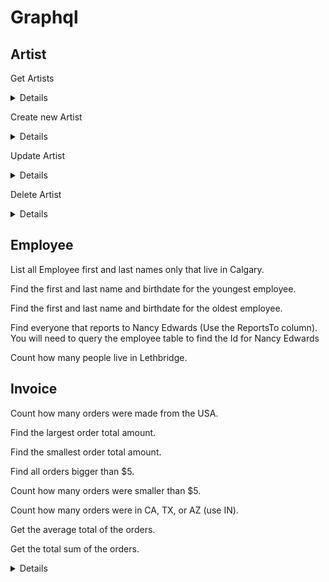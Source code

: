 # Graphql 

## Artist 

Get Artists 

<details>

{
    artists
}

</details>

Create new Artist

<details>
mutation {
  createArtist(input: {
        ArtistId: 780,
    		Name: "HelloGoodbye"
  }) {
    ArtistId
    Name
  } 
}
</details>

Update Artist

<details>
mutation updateArtist($id: Int!, $Name: String!) {
  updateArtist(ArtistId: $id, Name: $Name) {
    ArtistId
    Name
  }
}

{
  "id": 1,
  "Name": "HelloGoodBye"
}
</details>

Delete Artist 

<details>

 mutation deleteArtist($id: Int!) {
      deleteArtist(ArtistId: $id) {
        ArtistId
      }
  }

  {
      "id": 2
  }
</details>


## Employee

List all Employee first and last names only that live in Calgary.

Find the first and last name and birthdate for the youngest employee.

Find the first and last name and birthdate for the oldest employee.

Find everyone that reports to Nancy Edwards (Use the ReportsTo column).
You will need to query the employee table to find the Id for Nancy Edwards

Count how many people live in Lethbridge.

## Invoice

Count how many orders were made from the USA.

Find the largest order total amount.

Find the smallest order total amount.

Find all orders bigger than $5.

Count how many orders were smaller than $5.

Count how many orders were in CA, TX, or AZ (use IN).

Get the average total of the orders.

Get the total sum of the orders.


<details>


Query: 

query albums($id:String){
  albums(Title: $id) {
    AlbumId
    ArtistId
    Title
  }
}

{
  "id": "'For Those About To Rock We Salute You'"
}


</details>